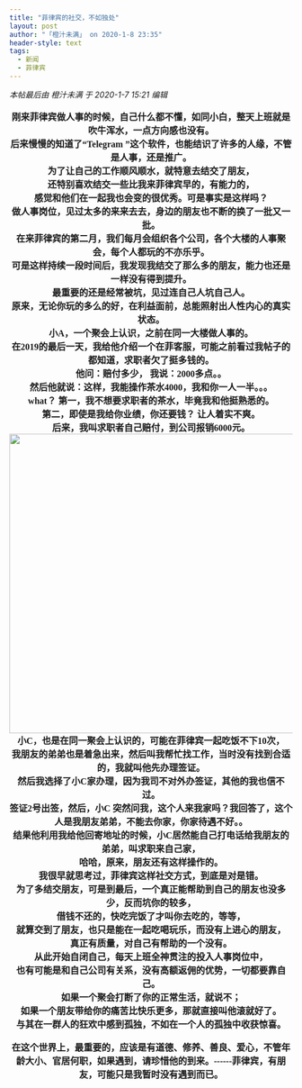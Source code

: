 ```yaml
---
title: "菲律宾的社交，不如独处"
layout: post
author: "「橙汁未满」 on 2020-1-8 23:35"
header-style: text
tags:
  - 新闻
  - 菲律宾
---
```


<head></head>
<body>
 <i class="pstatus"> 本帖最后由 橙汁未满 于 2020-1-7 15:21 编辑 </i>
 <br> 
 <br> 
 <div align="center"> 
  <font face="微软雅黑"><font size="3"><strong>刚来菲律宾做人事的时候，自己什么都不懂，如同小白，整天上班就是吹牛浑水，一点方向感也没有。</strong></font></font> 
 </div> 
 <div align="center"> 
  <font face="微软雅黑"><font size="3"><strong>后来慢慢的知道了“Telegram ”这个软件，也能结识了许多的人缘，不管是人事，还是推广。</strong></font></font> 
 </div> 
 <div align="center"> 
  <font face="微软雅黑"><font size="3"><strong>为了让自己的工作顺风顺水，就特意去结交了朋友，</strong></font></font> 
 </div> 
 <div align="center"> 
  <font face="微软雅黑"><font size="3"><strong>还特别喜欢结交一些比我来菲律宾早的，有能力的，</strong></font></font> 
 </div> 
 <div align="center"> 
  <font face="微软雅黑"><font size="3"><strong>感觉和他们在一起我也会变的很优秀。可是事实是这样吗？</strong></font></font> 
 </div> 
 <div align="center"> 
  <font face="微软雅黑"><font size="3"><strong>做人事岗位，见过太多的来来去去，身边的朋友也不断的换了一批又一批。</strong></font></font> 
 </div> 
 <div align="center"> 
  <font face="微软雅黑"><font size="3"><strong>在来菲律宾的第二月，我们每月会组织各个公司，各个大楼的人事聚会，每个人都玩的不亦乐乎。</strong></font></font> 
 </div> 
 <div align="center"> 
  <font face="微软雅黑"><font size="3"><strong>可是这样持续一段时间后，我发现我结交了那么多的朋友，能力也还是一样没有得到提升。</strong></font></font> 
 </div> 
 <div align="center"> 
  <font face="微软雅黑"><font size="3"><strong>最重要的还是经常被坑，见过连自己人坑自己人。</strong></font></font> 
 </div> 
 <div align="center"> 
  <font face="微软雅黑"><font size="3"><strong>原来，无论你玩的多么的好，在利益面前，总能照射出人性内心的真实状态。</strong></font></font> 
 </div> 
 <div align="center"> 
  <font face="微软雅黑"><font size="3"><strong>小A，一个聚会上认识，之前在同一大楼做人事的。</strong></font></font> 
 </div> 
 <div align="center"> 
  <font face="微软雅黑"><font size="3"><strong>在2019的最后一天，我给他介绍一个在菲客服，可能之前看过我帖子的都知道，求职者欠了挺多钱的。</strong></font></font> 
 </div> 
 <div align="center"> 
  <font face="微软雅黑"><font size="3"><strong>他问：赔付多少， 我说：2000多点。。</strong></font></font> 
 </div> 
 <div align="center"> 
  <font face="微软雅黑"><font size="3"><strong>然后他就说：这样，我能操作茶水4000，我和你一人一半。。。</strong></font></font> 
 </div> 
 <div align="center"> 
  <font face="微软雅黑"><font size="3"><strong>what？ 第一，我不想要求职者的茶水，毕竟我和他挺熟悉的。</strong></font></font> 
 </div> 
 <div align="center"> 
  <font face="微软雅黑"><font size="3"><strong>第二，即使是我给你业绩，你还要钱？ 让人着实不爽。</strong></font></font> 
 </div> 
 <div align="center"> 
  <font face="微软雅黑"><font size="3"><strong>后来，我叫求职者自己赔付，到公司报销6000元。</strong></font></font> 
 </div> 
 <div align="center"> 
  <ignore_js_op> 
   <img aid="1325439" src="https://bbs.boniu123.cc/data/attachment/forum/202001/07/133006fbosomrv2mm2f8p2.jpg" zoomfile="data/attachment/forum/202001/07/133006fbosomrv2mm2f8p2.jpg" file="data/attachment/forum/202001/07/133006fbosomrv2mm2f8p2.jpg" width="532" inpost="1"> 
   <div class="tip tip_4 aimg_tip" id="aimg_1325439_menu" style="position: absolute; display: none" disautofocus="true"> 
    <div class="xs0"> 
     <p><strong>v2-9d6955f8f1f008efdf1a6e424a9e5a20_hd.jpg</strong> <em class="xg1">(39.1 KB, 下载次数: 0)</em></p> 
     <p> <a href="forum.php?mod=attachment&amp;aid=MTMyNTQzOXw3YzEzZWNmM3wxNTc4NTAwMzc4fDB8NTQ3NzY0&amp;nothumb=yes" target="_blank">下载附件</a> &nbsp;<a href="javascript:;" onclick="showWindow(this.id, this.getAttribute('url'), 'get', 0);" id="savephoto_1325439" url="home.php?mod=spacecp&amp;ac=album&amp;op=saveforumphoto&amp;aid=1325439&amp;handlekey=savephoto_1325439">保存到相册</a> </p> 
     <p class="xg1 y"><span title="2020-1-7 13:30">前天&nbsp;13:30</span> 上传</p> 
    </div> 
    <div class="tip_horn"></div> 
   </div> 
  </ignore_js_op> 
 </div> 
 <div align="center"> 
  <font face="微软雅黑"><font size="3"><strong>小C，也是在同一聚会上认识的，可能在菲律宾一起吃饭不下10次，</strong></font></font> 
 </div> 
 <div align="center"> 
  <font face="微软雅黑"><font size="3"><strong>我朋友的弟弟也是着急出来，然后叫我帮忙找工作，当时没有找到合适的，我就叫他先办理签证。</strong></font></font> 
 </div> 
 <div align="center"> 
  <font face="微软雅黑"><font size="3"><strong>然后我选择了小C家办理，因为我司不对外办签证，其他的我也信不过。</strong></font></font> 
 </div> 
 <div align="center"> 
  <font face="微软雅黑"><font size="3"><strong>签证2号出签，然后，小C 突然问我，这个人来我家吗？我回答了，这个人是我朋友弟弟，不能去你家，你家待遇不好。。</strong></font></font> 
 </div> 
 <div align="center"> 
  <font face="微软雅黑"><font size="3"><strong>结果他利用我给他回寄地址的时候，小C居然能自己打电话给我朋友的弟弟，叫求职来自己家，</strong></font></font> 
 </div> 
 <div align="center"> 
  <font face="微软雅黑"><font size="3"><strong>哈哈，原来，朋友还有这样操作的。</strong></font></font> 
 </div> 
 <div align="center"> 
  <strong><font face="微软雅黑"><font size="3">我很早就思考过，菲律宾这样社交方式，到底是对是错。</font></font></strong> 
 </div> 
 <div align="center"> 
  <font face="微软雅黑"><font size="3"><strong>为了多结交朋友，可是到最后，一个真正能帮助到自己的朋友也没多少，反而坑你的较多，</strong></font></font> 
 </div> 
 <div align="center"> 
  <font face="微软雅黑"><font size="3"><strong>借钱不还的，快吃完饭了才叫你去吃的，等等，</strong></font></font> 
 </div> 
 <div align="center"> 
  <font face="微软雅黑"><font size="3"><strong>就算交到了朋友，也只是能在一起吃喝玩乐，而没有上进心的朋友，</strong></font></font> 
 </div> 
 <div align="center"> 
  <font face="微软雅黑"><font size="3"><strong>真正有质量，对自己有帮助的一个没有。</strong></font></font> 
 </div> 
 <div align="center"> 
  <font face="微软雅黑"><font size="3"><strong>从此开始自闭自己，每天上班全神贯注的投入人事岗位中，</strong></font></font> 
 </div> 
 <div align="center"> 
  <font face="微软雅黑"><font size="3"><strong>也有可能是和自己公司有关系，没有高额返佣的优势，一切都要靠自己。</strong></font></font> 
 </div> 
 <div align="center"> 
  <font face="微软雅黑"><font size="3"><strong>如果一个聚会打断了你的正常生活，就说不；</strong></font></font> 
 </div> 
 <div align="center"> 
  <font face="微软雅黑"><font size="3"><strong>如果一个朋友带给你的痛苦比快乐更多，那就直接叫他滚就好了。</strong></font></font> 
 </div> 
 <div align="center"> 
  <font face="微软雅黑"><font size="3"><strong>与其在一群人的狂欢中感到孤独，不如在一个人的孤独中收获惊喜。</strong></font></font> 
 </div>
 <br> 
 <div align="center"> 
  <font face="微软雅黑"><font size="3"><strong>在这个世界上，最重要的，应该是有道德、修养、善良、爱心，不管年龄大小、官居何职，如果遇到，请珍惜他的到来。------菲律宾，有朋友，可能只是我暂时没有遇到而已。</strong></font></font> 
 </div>
 <br>
</body>


